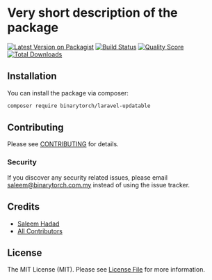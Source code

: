 # Very short description of the package

[![Latest Version on Packagist](https://img.shields.io/packagist/v/binarytorch/laravel-updatable.svg?style=flat-square)](https://packagist.org/packages/binarytorch/laravel-updatable)
[![Build Status](https://img.shields.io/travis/binarytorch/laravel-updatable/master.svg?style=flat-square)](https://travis-ci.org/binarytorch/laravel-updatable)
[![Quality Score](https://img.shields.io/scrutinizer/g/binarytorch/laravel-updatable.svg?style=flat-square)](https://scrutinizer-ci.com/g/binarytorch/laravel-updatable)
[![Total Downloads](https://img.shields.io/packagist/dt/binarytorch/laravel-updatable.svg?style=flat-square)](https://packagist.org/packages/binarytorch/laravel-updatable)

## Installation

You can install the package via composer:

```bash
composer require binarytorch/laravel-updatable
```

## Contributing

Please see [CONTRIBUTING](CONTRIBUTING.md) for details.

### Security

If you discover any security related issues, please email saleem@binarytorch.com.my instead of using the issue tracker.

## Credits

- [Saleem Hadad](https://github.com/binarytorch)
- [All Contributors](../../contributors)

## License

The MIT License (MIT). Please see [License File](LICENSE.md) for more information.
